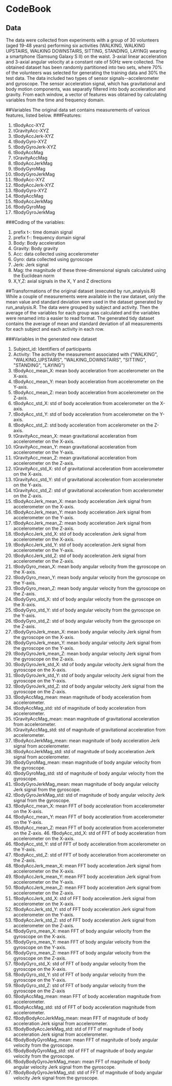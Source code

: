 # CodeBook
## Data
The data were collected from experiments with a group of 30 volunteers (aged 19-48 years) performing six activities (WALKING, WALKING UPSTAIRS, WALKING DOWNSTAIRS, SITTING, STANDING, LAYING) wearing a smartphone (Samsung Galaxy S II) on the waist. 3-axial linear acceleration and 3-axial angular velocity at a constant rate of 50Hz were collected. The obtained dataset has been randomly partitioned into two sets, where 70% of the volunteers was selected for generating the training data and 30% the test data. 
The data included two types of sensor signals--accelerometer and gyroscope. The sensor acceleration signal, which has gravitational and body motion components, was separatly filtered into body acceleration and gravity. From each window, a vector of features was obtained by calculating variables from the time and frequency domain.  

##Variables
The original data set contains measurements of various features, listed below. 
###Features:
1.  tBodyAcc-XYZ
2.  tGravityAcc-XYZ
3.  tBodyAccJerk-XYZ
4.  tBodyGyro-XYZ
5.  tBodyGyroJerk-XYZ
6.  tBodyAccMag
7.  tGravityAccMag
8.  tBodyAccJerkMag
9.  tBodyGyroMag
10.  tBodyGyroJerkMag
11.  fBodyAcc-XYZ
12.  fBodyAccJerk-XYZ
13.  fBodyGyro-XYZ
14.  fBodyAccMag
15.  fBodyAccJerkMag
16.  fBodyGyroMag
17.  fBodyGyroJerkMag

###Coding of the variables:
1.  prefix t-: time domain signal
2.  prefix f-: frequency domain signal
3.  Body: Body acceleration
4.  Gravity: Body gravity
5.  Acc: data collected using accelerometer 
6.  Gyro: data collected using gyroscope 
7.  Jerk: Jerk signal
8.  Mag: the magnitude of these three-dimensional signals calculated using the Euclidean norm
9.  X,Y,Z: axial signals in the X, Y and Z directions
  
##Transformations of the original dataset (executed by run_analysis.R)
While a couple of measurements were available in the raw dataset, only the mean value and standard deviation were used in the dataset generated by run_analysis.R. The data were grouped by subject and activity. Then the average of the variables for each group was calculated and the variables were renamed into a easier to read format.
The generated tidy dataset contains the average of mean and standard deviation of all measurements for each subject and each activity in each row.

###Variables in the generated new dataset 
1. Subject_id: Identifiers of participants
2. Activity: The activity the measurement associated with ("WALKING", "WALKING_UPSTAIRS", "WALKING_DOWNSTAIRS", "SITTING", "STANDING", "LAYING")
3. tBodyAcc_mean_X: mean body acceleration from accelerometer on the X-axis.               
4. tBodyAcc_mean_Y: mean body acceleration from accelerometer on the Y-axis.              
5. tBodyAcc_mean_Z: mean body acceleration from accelerometer on the Z-axis. 
6. tBodyAcc_std_X: std of body acceleration from accelerometer on the X-axis.
7. tBodyAcc_std_Y: std of body acceleration from accelerometer on the Y-axis.
8. tBodyAcc_std_Z: std body acceleration from accelerometer on the Z-axis.                
9. tGravityAcc_mean_X: mean gravitational acceleration from accelerometer on the X-axis.
10. tGravityAcc_mean_Y: mean gravitational acceleration from accelerometer on the Y-axis.            
11. tGravityAcc_mean_Z: mean gravitational acceleration from accelerometer on the Z-axis.           
12. tGravityAcc_std_X: std of gravitational acceleration from accelerometer on the X-axis.
13. tGravityAcc_std_Y: std of gravitational acceleration from accelerometer on the Y-axis.
14. tGravityAcc_std_Z: std of gravitational acceleration from accelerometer on the Z-axis.
15. tBodyAccJerk_mean_X: mean body acceleration Jerk signal from accelerometer on the X-axis.
16. tBodyAccJerk_mean_Y: mean body acceleration Jerk signal from accelerometer on the Y-axis.
17. tBodyAccJerk_mean_Z: mean body acceleration Jerk signal from accelerometer on the Z-axis.
18. tBodyAccJerk_std_X: std of body acceleration Jerk signal from accelerometer on the X-axis.
19. tBodyAccJerk_std_Y: std of body acceleration Jerk signal from accelerometer on the Y-axis.
20. tBodyAccJerk_std_Z: std of body acceleration Jerk signal from accelerometer on the Z-axis.
21. tBodyGyro_mean_X: mean body angular velocity from the gyroscope on the X-axis.
22. tBodyGyro_mean_Y: mean body angular velocity from the gyroscope on the Y-axis.
23. tBodyGyro_mean_Z: mean body angular velocity from the gyroscope on the Z-axis.
24. tBodyGyro_std_X: std of body angular velocity from the gyroscope on the X-axis.
25. tBodyGyro_std_Y: std of body angular velocity from the gyroscope on the Y-axis.
26. tBodyGyro_std_Z: std of body angular velocity from the gyroscope on the Z-axis.
27. tBodyGyroJerk_mean_X: mean body angular velocity Jerk signal from the gyroscope on the X-axis.
28. tBodyGyroJerk_mean_Y: mean body angular velocity Jerk signal from the gyroscope on the Y-axis.
29. tBodyGyroJerk_mean_Z: mean body angular velocity Jerk signal from the gyroscope on the Z-axis.
30. tBodyGyroJerk_std_X: std of body angular velocity Jerk signal from the gyroscope on the X-axis.
31. tBodyGyroJerk_std_Y: std of body angular velocity Jerk signal from the gyroscope on the Y-axis.
32. tBodyGyroJerk_std_Z: std of body angular velocity Jerk signal from the gyroscope on the Z-axis.
33. tBodyAccMag_mean: mean magnitude of body acceleration from accelerometer.
34. tBodyAccMag_std: std of magnitude of body acceleration from accelerometer.
35. tGravityAccMag_mean: mean magnitude of gravitational acceleration from accelerometer.
36. tGravityAccMag_std: std of magnitude of gravitational acceleration from accelerometer.
37. tBodyAccJerkMag_mean: mean magnitude of body acceleration Jerk signal from accelerometer.        
38. tBodyAccJerkMag_std: std of magnitude of body acceleration Jerk signal from accelerometer. 
39. tBodyGyroMag_mean: mean magnitude of body angular velocity from the gyroscope.
40. tBodyGyroMag_std: std of magnitude of body angular velocity from the gyroscope.
41. tBodyGyroJerkMag_mean: mean magnitude of body angular velocity Jerk signal from the gyroscope.
42. tBodyGyroJerkMag_std: std of magnitude of body angular velocity Jerk signal from the gyroscope.
43. fBodyAcc_mean_X: mean FFT of body acceleration from accelerometer on the X-axis.
44. fBodyAcc_mean_Y: mean FFT of body acceleration from accelerometer on the Y-axis.
45. fBodyAcc_mean_Z: mean FFT of body acceleration from accelerometer on the Z-axis.              46. fBodyAcc_std_X: std of FFT of body acceleration from accelerometer on the X-axis.
47. fBodyAcc_std_Y: std of FFT of body acceleration from accelerometer on the Y-axis.         
48. fBodyAcc_std_Z: std of FFT of body acceleration from accelerometer on the Z-axis.
49. fBodyAccJerk_mean_X: mean FFT body acceleration Jerk signal from accelerometer on the X-axis.
50. fBodyAccJerk_mean_Y: mean FFT body acceleration Jerk signal from accelerometer on the Y-axis.     
51. fBodyAccJerk_mean_Z: mean FFT body acceleration Jerk signal from accelerometer on the Z-axis.
52. fBodyAccJerk_std_X: std of FFT body acceleration Jerk signal from accelerometer on the X-axis.
53. fBodyAccJerk_std_Y: std of FFT body acceleration Jerk signal from accelerometer on the Y-axis.     
54. fBodyAccJerk_std_Z: std of FFT body acceleration Jerk signal from accelerometer on the Z-axis.
55. fBodyGyro_mean_X: mean FFT of body angular velocity from the gyroscope on the X-axis.
56. fBodyGyro_mean_Y: mean FFT of body angular velocity from the gyroscope on the Y-axis.       
57. fBodyGyro_mean_Z: mean FFT of body angular velocity from the gyroscope on the Z-axis.
58. fBodyGyro_std_X: std of FFT of body angular velocity from the gyroscope on the X-axis.
59. fBodyGyro_std_Y: std of FFT of body angular velocity from the gyroscope on the Y-axis.          
60. fBodyGyro_std_Z: std of FFT of body angular velocity from the gyroscope on the Z-axis
61. fBodyAccMag_mean: mean FFT of body acceleration magnitude from accelerometer.
62. fBodyAccMag_std: std of FFT of body acceleration magnitude from accelerometer.           
63. fBodyBodyAccJerkMag_mean: mean FFT of magnitude of body acceleration Jerk signal from accelerometer.
64. fBodyBodyAccJerkMag_std: std of FFT of magnitude of body acceleration Jerk signal from accelerometer.
65. fBodyBodyGyroMag_mean: mean FFT of magnitude of body angular velocity from the gyroscope.   
66. fBodyBodyGyroMag_std: std of FFT of magnitude of body angular velocity from the gyroscope. 
67. fBodyBodyGyroJerkMag_mean: mean FFT of magnitude of body angular velocity Jerk signal from the gyroscope.
68. fBodyBodyGyroJerkMag_std: std of FFT of magnitude of body angular velocity Jerk signal from the gyroscope.